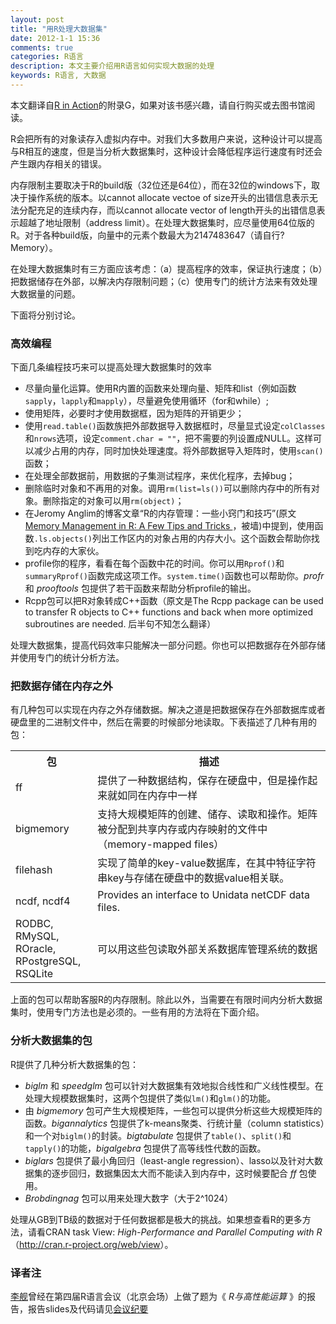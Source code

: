 ```yaml
---
layout: post
title: "用R处理大数据集"
date: 2012-1-1 15:36
comments: true
categories: R语言
description: 本文主要介绍用R语言如何实现大数据的处理
keywords: R语言, 大数据
---
```



<p><span class="info">
本文翻译自<a href="http://www.manning.com/kabacoff/" target="_blank">R in Action</a>的附录G，如果对该书感兴趣，请自行购买或去图书馆阅读。
</span>
</p>

R会把所有的对象读存入虚拟内存中。对我们大多数用户来说，这种设计可以提高与R相互的速度，但是当分析大数据集时，这种设计会降低程序运行速度有时还会产生跟内存相关的错误。

内存限制主要取决于R的build版（32位还是64位），而在32位的windows下，取决于操作系统的版本。以cannot allocate vectoe of size开头的出错信息表示无法分配充足的连续内存，而以cannot allocate vector of length开头的出错信息表示超越了地址限制（address limit）。在处理大数据集时，应尽量使用64位版的R。对于各种build版，向量中的元素个数最大为2147483647（请自行?Memory）。

在处理大数据集时有三方面应该考虑：（a）提高程序的效率，保证执行速度；（b）把数据储存在外部，以解决内存限制问题；（c）使用专门的统计方法来有效处理大数据量的问题。

下面将分别讨论。

<!--more-->

### 高效编程 ###
下面几条编程技巧来可以提高处理大数据集时的效率

* 尽量向量化运算。使用R内置的函数来处理向量、矩阵和list（例如函数`sapply`，`lapply`和`mapply`），尽量避免使用循环（for和while）;
* 使用矩阵，必要时才使用数据框，因为矩阵的开销更少；
* 使用`read.table()`函数族把外部数据导入数据框时，尽量显式设定`colClasses`和`nrows`选项，设定`comment.char = ""`，把不需要的列设置成NULL。这样可以减少占用的内存，同时加快处理速度。将外部数据导入矩阵时，使用`scan()`函数；
* 在处理全部数据前，用数据的子集测试程序，来优化程序，去掉bug；
* 删除临时对象和不再用的对象。调用`rm(list=ls())`可以删除内存中的所有对象。删除指定的对象可以用`rm(object)`；
* 在Jeromy Anglim的博客文章“R的内存管理：一些小窍门和技巧”(原文[Memory Management in R: A Few Tips and Tricks ](http://jeromyanglim.blogspot.com/2009/11/memory-management-in-r-few-tips-and.html)，被墙)中提到，使用函数`.ls.objects()`列出工作区内的对象占用的内存大小。这个函数会帮助你找到吃内存的大家伙。
* profile你的程序，看看在每个函数中花的时间。你可以用`Rprof()`和`summaryRprof()`函数完成这项工作。`system.time()`函数也可以帮助你。_profr_ 和 _prooftools_ 包提供了若干函数来帮助分析profile的输出。
* Rcpp包可以把R对象转成C++函数（原文是The Rcpp package can be used to transfer R objects to C++ functions and back when more optimized subroutines are needed. 后半句不知怎么翻译）

处理大数据集，提高代码效率只能解决一部分问题。你也可以把数据存在外部存储并使用专门的统计分析方法。

### 把数据存储在内存之外 ###
有几种包可以实现在内存之外存储数据。解决之道是把数据保存在外部数据库或者硬盘里的二进制文件中，然后在需要的时候部分地读取。下表描述了几种有用的包：

<table class="datalist">
<tr>
	<th><strong>包</strong></th>
	<th><strong>描述</strong></th>
</tr>
<tr>
	<td>ff</td>
	<td>提供了一种数据结构，保存在硬盘中，但是操作起来就如同在内存中一样</td>
</tr>
<tr>
	<td>bigmemory</td>
	<td>支持大规模矩阵的创建、储存、读取和操作。矩阵被分配到共享内存或内存映射的文件中（memory-mapped files）</td>
</tr>
<tr>
	<td>filehash</td>
	<td>实现了简单的key-value数据库，在其中特征字符串key与存储在硬盘中的数据value相关联。</td>
</tr>
<tr>
	<td>ncdf, ncdf4</td>
	<td>Provides an interface to Unidata netCDF data files.
</td>
</tr>
<tr>
	<td>RODBC, RMySQL,<br /> 
	ROracle, <br />
	RPostgreSQL, <br />
	RSQLite 
	</td>
	<td>可以用这些包读取外部关系数据库管理系统的数据</td>
</tr>
</table>
上面的包可以帮助客服R的内存限制。除此以外，当需要在有限时间内分析大数据集时，使用专门方法也是必须的。一些有用的方法将在下面介绍。

### 分析大数据集的包 ###
R提供了几种分析大数据集的包：

* _biglm_ 和 _speedglm_ 包可以针对大数据集有效地拟合线性和广义线性模型。在处理大规模数据集时，这两个包提供了类似`lm()`和`glm()`的功能。
* 由 _bigmemory_ 包可产生大规模矩阵，一些包可以提供分析这些大规模矩阵的函数。_bigannalytics_ 包提供了k-means聚类、行统计量（column statistics）和一个对`biglm()`的封装。_bigtabulate_ 包提供了`table()`、`split()`和`tapply()`的功能，_bigalgebra_ 包提供了高等线性代数的函数。
* _biglars_ 包提供了最小角回归（least-angle regression）、lasso以及针对大数据集的逐步回归，数据集因太大而不能读入到内存中，这时候要配合 _ff_ 包使用。
* _Brobdingnag_ 包可以用来处理大数字（大于2&#94;1024）

处理从GB到TB级的数据对于任何数据都是极大的挑战。如果想查看R的更多方法，请看CRAN task View: _High-Performance and Parallel Computing with R_ （<http://cran.r-project.org/web/view>）。

### 译者注 ###
[李舰](http://jliblog.com/)曾经在第四届R语言会议（北京会场）上做了题为《 _R与高性能运算_ 》的报告，报告slides及代码请见[会议纪要](http://cos.name/2011/05/4th-china-r-beijing-summary/)

